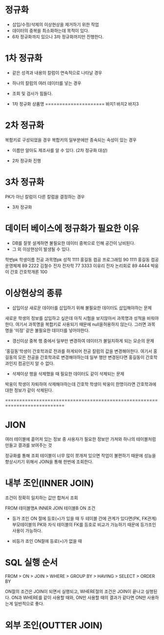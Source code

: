 # 정규화
- 삽입/수정/삭제의 이상현상을 제거하기 위한 작업
- 데이터의 중복을 최소화하는데 목적이 있다.
-  6차 정규화까지 있으나 3차 정규화까지만 진행한다.

# 1차 정규화
- 같은 성격과 내용의 칼럼이 연속적으로 나타날 경우
- 하나의 칼럼의 여러 데이터를 넣는 경우

- 조회 및 검사가 힘들다.
- 1차 정규화
상품명
=====================
바지1
바지2
바지3


# 2차 정규화
복함키로 구성되었을 경우 복합키의 일부분에만 종속되는 속성이 있는 경우


- 이름만 알아도 제조사를 알 수 있다. (2차 정규화 대상)

- 2차 정규화 진행

# 3차 정규화
PK가 아닌 칼럼이 다른 칼럼을 결정하는 경우

- 3차 정규화


# 데이터 베이스에 정규화가 필요한 이유
- DB를 잘못 설계하면 불필요한 데이터 중복으로 인해 공간이 낭비된다.
- 그 외 이상현상이 발생될 수 있다.

학번pk   학생이름   전공   과목명pk      성적
1111   	 홍길동     컴공   프로그래밍    90
1111     홍길동     컴공   운영체제      89
2222     김철수     전자   전자학        77
3333     이유리     전자   논리회로      89
4444     박웅이     간호   간호학개론    100

# 이상현상의 종류
- 삽입이상
새로운 데이터를 삽입하기 위해 불필요한 데이터도 삽입해야하는 문제

새로운 학생의 정보를 삽입하고 싶은데 아직 시험을 보지않아서 과목명과 성적을 비워야한다. 여기서 과목명을 복합키로 사용되기 때문에 null을허용하지 않는다.
그러면 과목명을 '미정' 같은 불필요한 데이터를 넣어야한다.


- 갱신이상
중복 행 중에서 일부만 변경하여 데이터가 불일치하게 되는 모순의 문제

'홍길동'학생이 간호학과로 전과를 하게되어 전공 칼럼의 값을 변경해야한다.
여기서 홍길동의 모든 전공을 간호학과로 변경해야하는데 일부 행만 변경된다면
홍길동이 간호학과인지 컴공인지 알 수 없다.


- 삭제이상
행을 삭제했을 때 필요한 데이터도 같이 삭제되는 문제

박웅이 학생이 자퇴하여 삭제해야하는데 간호학 학생이 박웅이 한명이라면
간호학과에 대한 정보가 같이 삭제된다.

===========================================================================
# JION
여러 테이블에 흩어져 있는 정보 중
사용자가 필요한 정보만 가져와 하나의 테이블처럼 만들고 결과를 보여주는 것

정규화를 통해 조회 테이블이 너무 많이 쪼개져 있으면 작업이 불편하기 때문에
성능을 향상시키기 위해서 JOIN을 통해 한번에 조회한다.

# 내부 조인(INNER JOIN)
조건이 정확히 일치하는 값만 합쳐서 조회

FROM 테이블명A INNER JOIN 테이블B
ON 조건

- 등가 조인
	ON 절에 등호(=)가 있을 때
	두 테이블 간에 관계가 있다면(PK, FK관계) 부모테이블의 PK와
	자식 테이블의 FK를 등호로 비교가 가능하기 때문에
	등가조인 사용이 가능하다.

- 비등가 조인
	ON절에 등로(=)가 없을 때

# SQL 실행 순서
FROM > ON > JOIN > WHERE > GROUP BY > HAVING > SELECT > ORDER BY

ON절의 조건은 JOIN이 되면서 실행되고, WHERE절의 조건은 JOIN이 끝나고 실행된다.
ON과 WHERE를 같이 사용할 때와, ON만 사용할 때의 결과가 같다면 ON만 사용하는게 일반적으로 좋다.


# 외부 조인(OUTTER JOIN)
